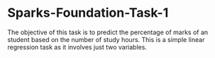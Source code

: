 # Sparks-Foundation-Task-1
The objective of this task is to predict the percentage of marks of an student based on the number of study hours. This is a simple linear regression task as it involves just two variables.

